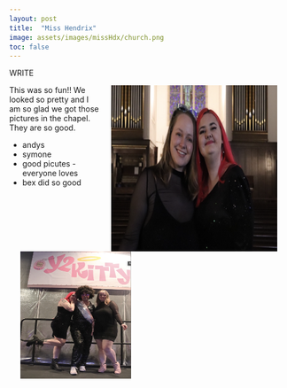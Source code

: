 ```yaml
---
layout: post
title:  "Miss Hendrix"
image: assets/images/missHdx/church.png
toc: false
---
```

WRITE

<img src="/assets/images/missHdx/church.png" width="300" height="300" align="right" hspace="20" vspace="0"> 

This was so fun!! We looked so pretty and I am so glad we got those pictures in the chapel. They are so good.
- andys
- symone
- good picutes - everyone loves
- bex did so good

<img src="/assets/images/missHdx/throb.png" width="200" height="230" hspace="20" vspace="0"> 



